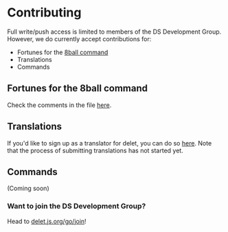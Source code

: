 # Contributing
Full write/push access is limited to members of the DS Development Group. However, we do currently accept contributions for:
- Fortunes for the [8ball command](https://github.com/DS-Development/delet/blob/master/commands/Fun/8ball.js)
- Translations
- Commands

## Fortunes for the 8ball command
Check the comments in the file [here](https://github.com/DS-Development/delet/blob/master/commands/Fun/8ball.js).

## Translations
If you'd like to sign up as a translator for delet, you can do so [here](https://delet.js.org/go/translate). Note that the process of submitting translations has not started yet.

## Commands
(Coming soon)

### Want to join the DS Development Group?
Head to [delet.js.org/go/join](https://delet.js.org/go/join)!
